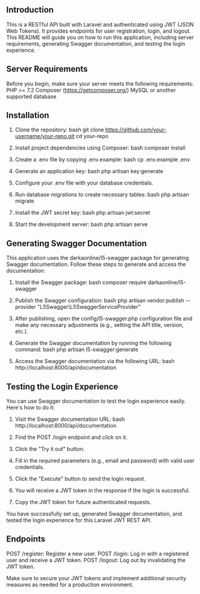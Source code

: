 ## Introduction

This is a RESTful API built with Laravel and authenticated using JWT (JSON Web Tokens). It provides endpoints for user registration, login, and logout. This README will guide you on how to run this application, including server requirements, generating Swagger documentation, and testing the login experience.

## Server Requirements

Before you begin, make sure your server meets the following requirements:
PHP >= 7.2
Composer (https://getcomposer.org/)
MySQL or another supported database

## Installation

1. Clone the repository:
bash
git clone https://github.com/your-username/your-repo.git
cd your-repo

2. Install project dependencies using Composer:
bash
composer install

3. Create a .env file by copying .env.example:
bash
cp .env.example .env

4. Generate an application key:
bash
php artisan key:generate

5. Configure your .env file with your database credentials.

6. Run database migrations to create necessary tables:
bash
php artisan migrate

7. Install the JWT secret key:
bash
php artisan jwt:secret

8. Start the development server:
bash
php artisan serve

## Generating Swagger Documentation

This application uses the darkaonline/l5-swagger package for generating Swagger documentation. Follow these steps to generate and access the documentation:

1. Install the Swagger package:
bash
composer require darkaonline/l5-swagger

2. Publish the Swagger configuration:
bash
php artisan vendor:publish --provider "L5Swagger\L5SwaggerServiceProvider"

3. After publishing, open the config/l5-swagger.php configuration file and make any necessary adjustments (e.g., setting the API title, version, etc.).

4. Generate the Swagger documentation by running the following command:
bash
php artisan l5-swagger:generate

5. Access the Swagger documentation via the following URL:
bash
http://localhost:8000/api/documentation

## Testing the Login Experience

You can use Swagger documentation to test the login experience easily. Here's how to do it:

1. Visit the Swagger documentation URL:
bash
http://localhost:8000/api/documentation

2. Find the POST /login endpoint and click on it.

3. Click the "Try it out" button.

4. Fill in the required parameters (e.g., email and password) with valid user credentials.

5. Click the "Execute" button to send the login request.

6. You will receive a JWT token in the response if the login is successful.

7. Copy the JWT token for future authenticated requests.

You have successfully set up, generated Swagger documentation, and tested the login experience for this Laravel JWT REST API.

## Endpoints

POST /register: Register a new user.
POST /login: Log in with a registered user and receive a JWT token.
POST /logout: Log out by invalidating the JWT token.

Make sure to secure your JWT tokens and implement additional security measures as needed for a production environment.